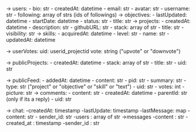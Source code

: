 -> users:
    - bio: str
    - createdAt: datetime
    - email: str
    - avatar: str
    - username: str
    - following: array of strs (ids of followings)
    -> objectives: 
        - lastUpdated: datetime
        - startDate: datetime
        - status: str
        - title: str
    -> projects:
        - createdAt: datetime
        - description: str
        - githubURL: str
        - stack: array of str
        - title: str
        - visibility: str
    -> skills:
        - acquiredAt: datetime
        - level: str
        - name: str
        - updatedAt: datetime

-> userVotes:
    uid: userid_projectid
    vote: string ("upvote" or "downvote")

-> publicProjects:
    - createdAt: datetime
    - stack: array of str
    - title: str
    - uid: str

-> publicFeed:
    - addedAt: datetime
    - content: str
    - pid: str
    - summary: str
    - type: str ("project" or "objective" or "skill" or "text")
    - uid: str
    - votes: int
    - picture: str
    -> comments:
        - content: str
        - createdAt: datetime
        - parentId: str (only if its a reply)
        - uid: str

-> chat:
    -createdAt: timestamp
    -lastUpdate: timestamp
    -lastMessage: map
        - content: str
        - sender_id: str
    -users : array of str
    ->messages
        -content : str
        -created_at : timestamp
        -sender_id : str